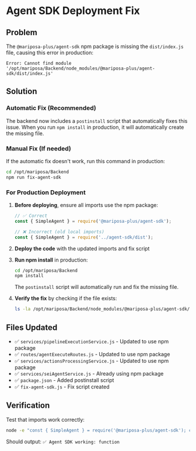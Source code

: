 # Agent SDK Deployment Fix

## Problem
The `@mariposa-plus/agent-sdk` npm package is missing the `dist/index.js` file, causing this error in production:

```
Error: Cannot find module '/opt/mariposa/Backend/node_modules/@mariposa-plus/agent-sdk/dist/index.js'
```

## Solution

### Automatic Fix (Recommended)
The backend now includes a `postinstall` script that automatically fixes this issue. When you run `npm install` in production, it will automatically create the missing file.

### Manual Fix (If needed)
If the automatic fix doesn't work, run this command in production:

```bash
cd /opt/mariposa/Backend
npm run fix-agent-sdk
```

### For Production Deployment

1. **Before deploying**, ensure all imports use the npm package:
   ```javascript
   // ✅ Correct
   const { SimpleAgent } = require('@mariposa-plus/agent-sdk');
   
   // ❌ Incorrect (old local imports)
   const { SimpleAgent } = require('../agent-sdk/dist');
   ```

2. **Deploy the code** with the updated imports and fix script

3. **Run npm install** in production:
   ```bash
   cd /opt/mariposa/Backend
   npm install
   ```
   
   The `postinstall` script will automatically run and fix the missing file.

4. **Verify the fix** by checking if the file exists:
   ```bash
   ls -la /opt/mariposa/Backend/node_modules/@mariposa-plus/agent-sdk/dist/index.js
   ```

## Files Updated
- ✅ `services/pipelineExecutionService.js` - Updated to use npm package
- ✅ `routes/agentExecuteRoutes.js` - Updated to use npm package  
- ✅ `services/actionsProcessingService.js` - Updated to use npm package
- ✅ `services/seiAgentService.js` - Already using npm package
- ✅ `package.json` - Added postinstall script
- ✅ `fix-agent-sdk.js` - Fix script created

## Verification
Test that imports work correctly:
```bash
node -e "const { SimpleAgent } = require('@mariposa-plus/agent-sdk'); console.log('✅ Agent SDK working:', typeof SimpleAgent);"
```

Should output: `✅ Agent SDK working: function`